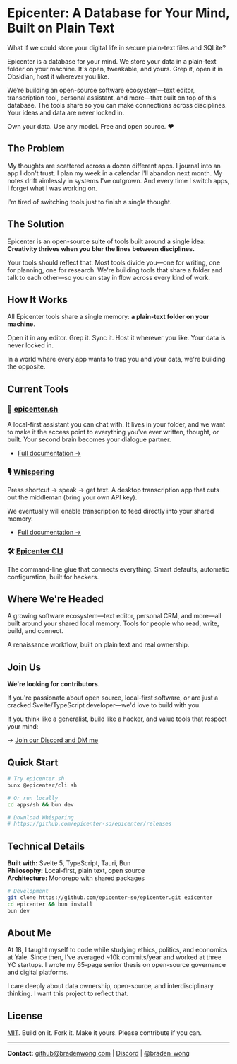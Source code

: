 # Epicenter: A Database for Your Mind, Built on Plain Text

What if we could store your digital life in secure plain-text files and SQLite?

Epicenter is a database for your mind. We store your data in a plain-text folder on your machine. It's open, tweakable, and yours. Grep it, open it in Obsidian, host it wherever you like.

We’re building an open-source software ecosystem—text editor, transcription tool, personal assistant, and more—that built on top of this database. The tools share so you can make connections across disciplines. Your ideas and data are never locked in.

Own your data. Use any model. Free and open source. ❤️

## The Problem

My thoughts are scattered across a dozen different apps. I journal into an app I don't trust. I plan my week in a calendar I'll abandon next month. My notes drift aimlessly in systems I've outgrown. And every time I switch apps, I forget what I was working on.

I'm tired of switching tools just to finish a single thought.

## The Solution

Epicenter is an open-source suite of tools built around a single idea: **Creativity thrives when you blur the lines between disciplines.**

Your tools should reflect that. Most tools divide you—one for writing, one for planning, one for research. We're building tools that share a folder and talk to each other—so you can stay in flow across every kind of work.

## How It Works

All Epicenter tools share a single memory: **a plain-text folder on your machine**. 

Open it in any editor. Grep it. Sync it. Host it wherever you like. Your data is never locked in.

In a world where every app wants to trap you and your data, we're building the opposite.

## Current Tools

### 🤖 [epicenter.sh](./apps/sh)
A local-first assistant you can chat with. It lives in your folder, and we want to make it the access point to everything you've ever written, thought, or built. Your second brain becomes your dialogue partner.

- [Full documentation →](./apps/sh)

### 🎙️ [Whispering](./apps/whispering)
Press shortcut → speak → get text. A desktop transcription app that cuts out the middleman (bring your own API key).

We eventually will enable transcription to feed directly into your shared memory.
- [Full documentation →](./apps/whispering)

### 🛠️ [Epicenter CLI](./apps/cli)
The command-line glue that connects everything. Smart defaults, automatic configuration, built for hackers.

## Where We're Headed

A growing software ecosystem—text editor, personal CRM, and more—all built around your shared local memory. Tools for people who read, write, build, and connect.

A renaissance workflow, built on plain text and real ownership.

## Join Us

**We're looking for contributors.**

If you're passionate about open source, local-first software, or are just a cracked Svelte/TypeScript developer—we'd love to build with you.

If you think like a generalist, build like a hacker, and value tools that respect your mind:

→ [Join our Discord and DM me](https://discord.gg/YWa5YVUSxa)  

## Quick Start

```bash
# Try epicenter.sh
bunx @epicenter/cli sh

# Or run locally
cd apps/sh && bun dev

# Download Whispering
# https://github.com/epicenter-so/epicenter/releases
```

## Technical Details

**Built with:** Svelte 5, TypeScript, Tauri, Bun  
**Philosophy:** Local-first, plain text, open source  
**Architecture:** Monorepo with shared packages

```bash
# Development
git clone https://github.com/epicenter-so/epicenter.git epicenter
cd epicenter && bun install
bun dev
```

## About Me

At 18, I taught myself to code while studying ethics, politics, and economics at Yale. Since then, I've averaged ~10k commits/year and worked at three YC startups. I wrote my 65-page senior thesis on open-source governance and digital platforms.

I care deeply about data ownership, open-source, and interdisciplinary thinking. I want this project to reflect that.

## License

[MIT](LICENSE). Build on it. Fork it. Make it yours. Please contribute if you can.

---

**Contact:** [github@bradenwong.com](mailto:github@bradenwong.com) | [Discord](https://discord.gg/YWa5YVUSxa) | [@braden_wong](https://twitter.com/braden_wong)